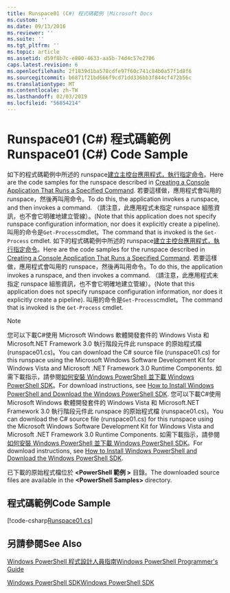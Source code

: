 ```yaml
---
title: Runspace01 (C#) 程式碼範例 |Microsoft Docs
ms.custom: ''
ms.date: 09/13/2016
ms.reviewer: ''
ms.suite: ''
ms.tgt_pltfrm: ''
ms.topic: article
ms.assetid: d59f8b7c-e800-4633-aa5b-74d4c57e2706
caps.latest.revision: 6
ms.openlocfilehash: 2f1839d1ba578cdfe97f60c741c84b0a57f1d8f6
ms.sourcegitcommit: b6871f21bd666f9cd71dd336bb3f844cf472b56c
ms.translationtype: MT
ms.contentlocale: zh-TW
ms.lasthandoff: 02/03/2019
ms.locfileid: "56854214"
---
```

# <a name="runspace01-c-code-sample"></a><span data-ttu-id="bffd1-102">Runspace01 (C#) 程式碼範例</span><span class="sxs-lookup"><span data-stu-id="bffd1-102">Runspace01 (C#) Code Sample</span></span>

<span data-ttu-id="bffd1-103">如下的程式碼範例中所述的 runspace[建立主控台應用程式，執行指定命令](http://msdn.microsoft.com/en-us/793a6570-a072-4799-840b-172f28ce620e)。</span><span class="sxs-lookup"><span data-stu-id="bffd1-103">Here are the code samples for the runspace described in [Creating a Console Application That Runs a Specified Command](http://msdn.microsoft.com/en-us/793a6570-a072-4799-840b-172f28ce620e).</span></span> <span data-ttu-id="bffd1-104">若要這樣做，應用程式會叫用的 runspace，然後再叫用命令。</span><span class="sxs-lookup"><span data-stu-id="bffd1-104">To do this, the application invokes a runspace, and then invokes a command.</span></span> <span data-ttu-id="bffd1-105">（請注意，此應用程式未指定 runspace 組態資訊，也不會它明確地建立管線）。</span><span class="sxs-lookup"><span data-stu-id="bffd1-105">(Note that this application does not specify runspace configuration information, nor does it explicitly create a pipeline).</span></span> <span data-ttu-id="bffd1-106">叫用的命令是`Get-Process`cmdlet。</span><span class="sxs-lookup"><span data-stu-id="bffd1-106">The command that is invoked is the `Get-Process` cmdlet.</span></span>
<span data-ttu-id="bffd1-107">如下的程式碼範例中所述的 runspace[建立主控台應用程式，執行指定命令](http://msdn.microsoft.com/en-us/793a6570-a072-4799-840b-172f28ce620e)。</span><span class="sxs-lookup"><span data-stu-id="bffd1-107">Here are the code samples for the runspace described in [Creating a Console Application That Runs a Specified Command](http://msdn.microsoft.com/en-us/793a6570-a072-4799-840b-172f28ce620e).</span></span> <span data-ttu-id="bffd1-108">若要這樣做，應用程式會叫用的 runspace，然後再叫用命令。</span><span class="sxs-lookup"><span data-stu-id="bffd1-108">To do this, the application invokes a runspace, and then invokes a command.</span></span> <span data-ttu-id="bffd1-109">（請注意，此應用程式未指定 runspace 組態資訊，也不會它明確地建立管線）。</span><span class="sxs-lookup"><span data-stu-id="bffd1-109">(Note that this application does not specify runspace configuration information, nor does it explicitly create a pipeline).</span></span> <span data-ttu-id="bffd1-110">叫用的命令是`Get-Process`cmdlet。</span><span class="sxs-lookup"><span data-stu-id="bffd1-110">The command that is invoked is the `Get-Process` cmdlet.</span></span>

> [!NOTE]
> <span data-ttu-id="bffd1-111">您可以下載C#使用 Microsoft Windows 軟體開發套件的 Windows Vista 和 Microsoft.NET Framework 3.0 執行階段元件此 runspace 的原始程式檔 (runspace01.cs)。</span><span class="sxs-lookup"><span data-stu-id="bffd1-111">You can download the C# source file (runspace01.cs) for this runspace using the Microsoft Windows Software Development Kit for Windows Vista and Microsoft .NET Framework 3.0 Runtime Components.</span></span> <span data-ttu-id="bffd1-112">如需下載指示，請參閱[如何安裝 Windows PowerShell 並下載 Windows PowerShell SDK](/powershell/developer/installing-the-windows-powershell-sdk)。</span><span class="sxs-lookup"><span data-stu-id="bffd1-112">For download instructions, see [How to Install Windows PowerShell and Download the Windows PowerShell SDK](/powershell/developer/installing-the-windows-powershell-sdk).</span></span>
> <span data-ttu-id="bffd1-113">您可以下載C#使用 Microsoft Windows 軟體開發套件的 Windows Vista 和 Microsoft.NET Framework 3.0 執行階段元件此 runspace 的原始程式檔 (runspace01.cs)。</span><span class="sxs-lookup"><span data-stu-id="bffd1-113">You can download the C# source file (runspace01.cs) for this runspace using the Microsoft Windows Software Development Kit for Windows Vista and Microsoft .NET Framework 3.0 Runtime Components.</span></span> <span data-ttu-id="bffd1-114">如需下載指示，請參閱[如何安裝 Windows PowerShell 並下載 Windows PowerShell SDK](/powershell/developer/installing-the-windows-powershell-sdk)。</span><span class="sxs-lookup"><span data-stu-id="bffd1-114">For download instructions, see [How to Install Windows PowerShell and Download the Windows PowerShell SDK](/powershell/developer/installing-the-windows-powershell-sdk).</span></span>
>
> <span data-ttu-id="bffd1-115">已下載的原始程式檔位於 **\<PowerShell 範例 >** 目錄。</span><span class="sxs-lookup"><span data-stu-id="bffd1-115">The downloaded source files are available in the **\<PowerShell Samples>** directory.</span></span>

## <a name="code-sample"></a><span data-ttu-id="bffd1-116">程式碼範例</span><span class="sxs-lookup"><span data-stu-id="bffd1-116">Code Sample</span></span>

[!code-csharp[Runspace01.cs](../../powershell-sdk-samples/SDK-2.0/csharp/Runspace01/Runspace01.cs#L11-L62 "Runspace01.cs")]

## <a name="see-also"></a><span data-ttu-id="bffd1-117">另請參閱</span><span class="sxs-lookup"><span data-stu-id="bffd1-117">See Also</span></span>

[<span data-ttu-id="bffd1-118">Windows PowerShell 程式設計人員指南</span><span class="sxs-lookup"><span data-stu-id="bffd1-118">Windows PowerShell Programmer's Guide</span></span>](./windows-powershell-programmer-s-guide.md)

[<span data-ttu-id="bffd1-119">Windows PowerShell SDK</span><span class="sxs-lookup"><span data-stu-id="bffd1-119">Windows PowerShell SDK</span></span>](../windows-powershell-reference.md)